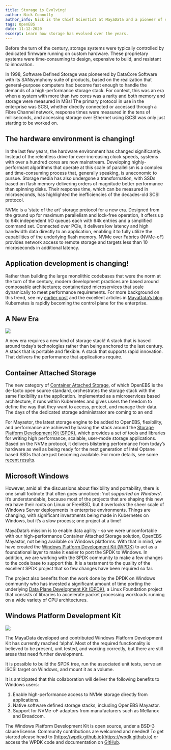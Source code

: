 ```yaml
---
title: Storage is Evolving!
author: Nick Connolly
author_info: Nick is the Chief Scientist at MayaData and a pioneer of storage virtualization, holding patents ranging from highly-scalable algorithms through to data protection techniques.
tags: OpenEBS
date: 11-12-2020
excerpt: Learn how storage has evolved over the years. 
--- 
```


Before the turn of the century, storage systems were typically controlled by dedicated firmware running on custom hardware. These proprietary systems were time-consuming to design, expensive to build, and resistant to innovation.

In 1998, Software Defined Storage was pioneered by DataCore Software with its SANsymphony suite of products, based on the realization that general-purpose computers had become fast enough to handle the demands of a high-performance storage stack. For context, this was an era when a system with more than two cores was a rarity and both memory and storage were measured in MBs! The primary protocol in use in the enterprise was SCSI, whether directly connected or accessed through a Fibre Channel network, response times were measured in the tens of milliseconds, and accessing storage over Ethernet using iSCSI was only just starting to be worked on.

## The hardware environment is changing!

In the last few years, the hardware environment has changed significantly. Instead of the relentless drive for ever-increasing clock speeds, systems with over a hundred cores are now mainstream. Developing highly-performant algorithms that operate at this scale of parallelism is a complex and time-consuming process that, generally speaking, is uneconomic to pursue.  Storage media has also undergone a transformation, with SSDs based on flash memory delivering orders of magnitude better performance than spinning disks. Their response time, which can be measured in microseconds, has highlighted the inefficiencies of the decades-old SCSI protocol.

NVMe is a ‘state of the art’ storage protocol for a new era. Designed from the ground up for maximum parallelism and lock-free operation, it offers up to 64k independent I/O queues each with 64k entries and a simplified command set. Connected over PCIe, it delivers low latency and high bandwidth data directly to an application, enabling it to fully utilize the capabilities of the underlying flash memory. NVMe over Fabrics (NVMe-oF) provides network access to remote storage and targets less than 10 microseconds in additional latency.

## Application development is changing!

Rather than building the large monolithic codebases that were the norm at the turn of the century, modern development practices are based around composable architectures; containerized microservices that scale dynamically to meet performance requirements. For more background on this trend, see my [earlier post](https://www.datacore.com/blog/5-changes-that-are-reshaping-software-development/) and the excellent articles in [MayaData’s blog](https://blog.mayadata.io/). Kubernetes is rapidly becoming the control plane for the enterprise.

## A New Era

![](https://lh3.googleusercontent.com/5C8pUrteH4V8JB1li4myidOdIP1xAefDES3ksqG1SaxFX4YHhFZz2gX-tNQV7n4UVuHS-BvZejBVnDnLJiwte6LgGgHN2dzsKDKxC2cd-popha9Ljnw9CWNQ2JUvL_1a2F-w8x0i)

A new era requires a new kind of storage stack! A stack that is based around today’s technologies rather than being anchored to the last century. A stack that is portable and flexible. A stack that supports rapid innovation. That delivers the performance that applications require.

## Container Attached Storage

The new category of [Container Attached Storage](https://www.cncf.io/blog/2018/04/19/container-attached-storage-a-primer/), of which OpenEBS is the de-facto open source standard, orchestrates the storage stack with the same flexibility as the application.  Implemented as a microservices based architecture, it runs within Kubernetes and gives users the freedom to define the way that they want to access, protect, and manage their data. The days of the dedicated storage administrator are coming to an end!

For Mayastor, the latest storage engine to be added to OpenEBS, flexibility, and performance are achieved by basing the stack around the [Storage Platform Development Kit (SPDK)](https://spdk.io/), which provides a set of tools and libraries for writing high performance, scalable, user-mode storage applications. Based on the NVMe protocol, it delivers blistering performance from today’s hardware as well as being ready for the next generation of Intel Optane based SSDs that are just becoming available. For more details, see some [recent results](https://openebs.io/blog/mayastor-nvme-of-tcp-performance/).

## Microsoft Windows

However, amid all the discussions about flexibility and portability, there is one small footnote that often goes unnoticed: ‘not *supported on Windows*’. It’s understandable, because most of the projects that are shaping this new era have their roots on Linux or FreeBSD, but it overlooks the sheer scale of Windows Server deployments in enterprise environments. Things are changing, with significant investments being made in Kubernetes on Windows, but it’s a slow process; one project at a time!

MayaData’s mission is to enable data agility - so we were uncomfortable with our high-performance Container Attached Storage solution, OpenEBS Mayastor, not being available on Windows platforms. With that in mind, we have created the [Windows Platform Development Kit (WPDK)](https://github.com/wpdk/wpdk) to act as a foundational layer to make it easier to port the SPDK to Windows. In addition, we are working with the SPDK community to make a few changes to the code base to support this.  It is a testament to the quality of the excellent SPDK project that so few changes have been required so far.

The project also benefits from the work done by the DPDK on Windows community who has invested a significant amount of time porting the underlying [Data Plane Development Kit (DPDK)](https://www.dpdk.org/), a Linux Foundation project that consists of libraries to accelerate packet processing workloads running on a wide variety of CPU architectures.

## Windows Platform Development Kit

![](https://lh4.googleusercontent.com/UDp5t-uCJeM6QlsMpoZCz-oxp2CyYDPS1BMhkdeaXn4asIPhdLzy0GLG74xdceDyWAa8bCrijsMLOZfrwKC7vQyQLNS-uGJbGLXyeDtBljMvMNDQphRtcfgMJ65mhZBTC7v6wFwg)

The MayaData developed and contributed Windows Platform Development Kit has currently reached ‘alpha’. Most of the required functionality is believed to be present, unit tested, and working correctly, but there are still areas that need further development.

It is possible to build the SPDK tree, run the associated unit tests, serve an iSCSI target on Windows, and mount it as a volume.

It is anticipated that this collaboration will deliver the following benefits to Windows users:

1. Enable high-performance access to NVMe storage directly from applications.
2. Native software defined storage stacks, including OpenEBS Mayastor.
3. Support for NVMe-oF adaptors from manufacturers such as Mellanox and Broadcom.

The Windows Platform Development Kit is open source, under a BSD-3 clause license.  Community contributions are welcomed and needed! To get started please head to [https://wpdk.github.io](https://wpdk.github.io) or access the WPDK code and documentation on [GitHub](https://github.com/wpdk/wpdk).